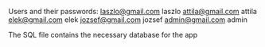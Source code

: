 Users and their passwords:
laszlo@gmail.com laszlo
attila@gmail.com attila
elek@gmail.com elek
jozsef@gmail.com jozsef
admin@gmail.com admin

The SQL file contains the necessary database for the app
